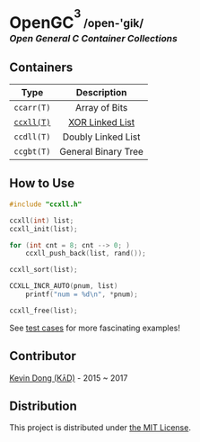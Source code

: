 # OpenGC<sup><sup>3</sup></sup><sub><sup> /open-'gik/</sup></sub></br><i><sup><sub><sup>Open General C Container Collections</sup></sub></sup></i>

## Containers

|  Type                             |  Description                          |
|-----------------------------------|:-------------------------------------:|
|  `ccarr(T)`                       |  Array of Bits                        |
| [`ccxll(T)`](tool/ccxll-call.pdf) | [XOR Linked List](doc/ccxll-list.pdf) |
|  `ccdll(T)`                       |  Doubly Linked List                   |
|  `ccgbt(T)`                       |  General Binary Tree                  |

## How to Use

```c
#include "ccxll.h"

ccxll(int) list;
ccxll_init(list);

for (int cnt = 8; cnt --> 0; )
    ccxll_push_back(list, rand());

ccxll_sort(list);

CCXLL_INCR_AUTO(pnum, list)
    printf("num = %d\n", *pnum);

ccxll_free(list);
```

See [test cases](test) for more fascinating examples!

## Contributor

[Kevin Dong (Kʌ̄D)](mailto:kevin.dong.nai.jia@gmail.com) - 2015 ~ 2017

## Distribution

This project is distributed under [the MIT License](LICENSE).



